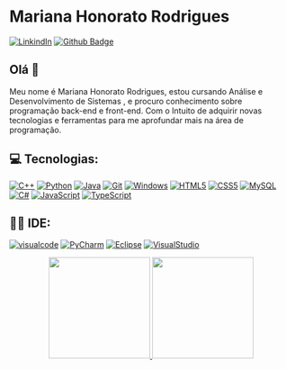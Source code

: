 # Mariana Honorato Rodrigues
[![LinkindIn](https://img.shields.io/badge/-LinkedIn-blue?style=flat-square&logo=Linkedin&logoColor=white&link=https://www.linkedin.com/in/mariana-honorator/)](https://www.linkedin.com/in/mariana-honorator/)
[![Github Badge](https://img.shields.io/badge/-Github-000?style=flat-square&logo=Github&logoColor=white&link=https://github.com/MarianaHonorator)](https://github.com/MarianaHonorator)

## Olá 🤘

Meu nome é Mariana Honorato Rodrigues, estou cursando Análise e Desenvolvimento de Sistemas , e procuro conhecimento sobre programação back-end e front-end. Com o Intuito de adquirir novas tecnologias e ferramentas para me aprofundar mais na área de programação.


## 💻 Tecnologias:


[![C++](https://img.shields.io/badge/C%2B%2B-00599C?style=for-the-badge&logo=c%2B%2B&logoColor=white&link=https://www.bloodshed.net/)](https://www.bloodshed.net/)
[![Python](https://img.shields.io/badge/Python-FFD43B?style=for-the-badge&logo=python&logoColor=blue&link=https://www.python.org/)](https://www.python.org/)
[![Java](https://img.shields.io/badge/Java-ED8B00?style=for-the-badge&logo=java&logoColor=white//www.java.org/)](https://www.java.org/)
[![Git](https://img.shields.io/badge/GIT-E44C30?style=for-the-badge&logo=git&logoColor=white&link=https://git-scm.com/)](https://git-scm.com/)
[![Windows](https://img.shields.io/badge/Windows-0078D6?style=for-the-badge&logo=windows&logoColor=white&link=https://www.microsoft.com/pt-br/windows)](https://www.microsoft.com/pt-br/windows)
[![HTML5](https://img.shields.io/badge/HTML5-E34F26?style=for-the-badge&logo=html5&logoColor=white)](https://www.w3schools.com/tags/)
[![CSS5](https://img.shields.io/badge/CSS3-1572B6?style=for-the-badge&logo=css3&logoColor=white)](https://www.w3schools.com/css/default.asp)
[![MySQL](https://img.shields.io/badge/MySQL-00000F?style=for-the-badge&logo=mysql&logoColor=white)](https://dev.mysql.com/doc/)
[![C#](https://img.shields.io/badge/C%23-239120?style=for-the-badge&logo=c-sharp&logoColor=white)](https://learn.microsoft.com/pt-br/dotnet/csharp/)
[![JavaScript](https://img.shields.io/badge/javascript-%23323330.svg?style=for-the-badge&logo=javascript&logoColor=%23F7DF1E)](https://nodejs.org/en)
[![TypeScript](https://img.shields.io/badge/TypeScript-007ACC?style=for-the-badge&logo=typescript&logoColor=white)](https://www.typescriptlang.org/)



## 👩‍💻 IDE:
[![visualcode](https://img.shields.io/badge/Visual_Studio_Code-0078D4?style=for-thebadge&logo=visual%20studio%20code&logoColor=white&link=https://code.visualstudio.com/)](https://code.visualstudio.com/)
[![PyCharm](https://img.shields.io/badge/PyCharm-000000.svg?&style=for-the-badge&logo=PyCharm&logoColor=white&link=https://www.jetbrains.com/pt-br/pycharm/)](https://www.jetbrains.com/pt-br/pycharm/)
[![Eclipse](https://img.shields.io/badge/Eclipse-2C2255?style=for-the-badge&logo=eclipse&logoColor=white//www.jetbrains.com/pt-br/eclipse/)](https://www.jetbrains.com/pt-br/eclipse/)
[![VisualStudio](https://img.shields.io/badge/Visual_Studio-5C2D91?style=for-the-badge&logo=visual%20studio&logoColor=white)](https://visualstudio.microsoft.com/pt-br/)




<div align="center">
  <a href="https://github.com/MarianaHonorator">
  <img height="180em" src="https://github-readme-stats.vercel.app/api?username=MarianaHonorator&show_icons=true&theme=dark&include_all_commits=true&count_private=true"/>
  <img height="180em" src="https://github-readme-stats.vercel.app/api/top-langs/?username=MarianaHonorator&layout=compact&langs_count=7&theme=dark"/>
    
